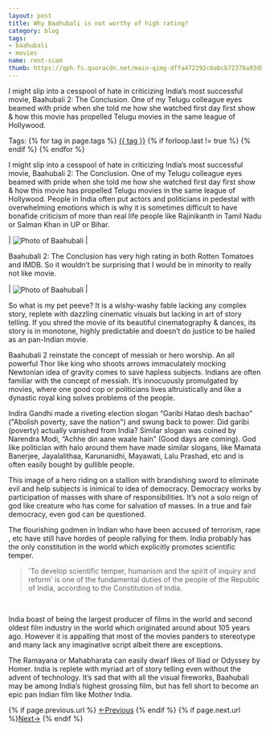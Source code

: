 ```yaml
---
layout: post
title: Why Baahubali is not worthy of high rating?
category: blog
tags:
- baahubali
- movies
name: rent-scam
thumb: https://qph.fs.quoracdn.net/main-qimg-dffa472292c6abcb72370a93dbf0dd22
---
```


I might slip into a cesspool of hate in criticizing India’s most successful movie, Baahubali 2: The Conclusion. One of my Telugu colleague eyes beamed with pride when she told me how she watched first day first show & how this movie has propelled Telugu movies in the same league of Hollywood.<!-- truncate_here -->

<p>Tags: {% for tag in page.tags %} <a class="mytag" href="/tag/{{ tag }}" title="View posts tagged with &quot;{{ tag }}&quot;">{{ tag }}</a>  {% if forloop.last != true %} {% endif %} {% endfor %} </p>

I might slip into a cesspool of hate in criticizing India’s most successful movie, Baahubali 2: The Conclusion. One of my Telugu colleague eyes beamed with pride when she told me how she watched first day first show & how this movie has propelled Telugu movies in the same league of Hollywood. People in India often put actors and politicians in pedestal with overwhelming emotions which is why it is sometimes difficult to have bonafide criticism of more than real life people like Rajinikanth in Tamil Nadu or Salman Khan in UP or Bihar.

| <img align="center" src="https://qph.fs.quoracdn.net/main-qimg-dffa472292c6abcb72370a93dbf0dd22" alt="Photo of Baahubali" /> |

Baahubali 2: The Conclusion has very high rating in both Rotten Tomatoes and IMDB. So it wouldn’t be surprising that I would be in minority to really not like movie.

| <img align="center" src="https://qph.fs.quoracdn.net/main-qimg-59f030e90459b563466ef15d7bef694a" alt="Photo of Baahubali" /> |

So what is my pet peeve? It is a wishy-washy fable lacking any complex story, replete with dazzling cinematic visuals but lacking in art of story telling. If you shred the movie of its beautiful cinematography & dances, its story is in monotone, highly predictable and doesn’t do justice to be hailed as an pan-Indian movie.

Baahubali 2 reinstate the concept of messiah or hero worship. An all powerful Thor like king who shoots arrows immaculately mocking Newtonian idea of gravity comes to save hapless subjects. Indians are often familiar with the concept of messiah. It’s innocuously promulgated by movies, where one good cop or politicians lives altruistically and like a dynastic royal king solves problems of the people.

Indira Gandhi made a riveting election slogan “Garibi Hatao desh bachao” ("Abolish poverty, save the nation") and swung back to power. Did garibi (poverty) actually vanished from India? Similar slogan was coined by Narendra Modi, “Achhe din aane waale hain” (Good days are coming). God like politician with halo around them have made similar slogans, like Mamata Banerjee, Jayalalithaa, Karunanidhi, Mayawati, Lalu Prashad, etc and is often easily bought by gullible people.

This image of a hero riding on a stallion with brandishing sword to eliminate evil and help subjects is inimical to idea of democracy. Democracy works by participation of masses with share of responsibilities. It’s not a solo reign of god like creature who has come for salvation of masses. In a true and fair democracy, even god can be questioned.

The flourishing godmen in Indian who have been accused of terrorism, rape , etc have still have hordes of people rallying for them. India probably has the only constitution in the world which explicitly promotes scientific temper.

<blockquote>
'To develop scientific temper, humanism and the spirit of inquiry and reform' is one of the fundamental duties of the people of the Republic of India, according to the Constitution of India.
</blockquote> <br>


India boast of being the largest producer of films in the world and second oldest film industry in the world which originated around about 105 years ago. However it is appalling that most of the movies panders to stereotype and many lack any imaginative script albeit there are exceptions.

The Ramayana or Mahabharata can easily dwarf likes of Iliad or Odyssey by Homer. India is replete with myriad art of story telling even without the advent of technology. It’s sad that with all the visual fireworks, Baahubali may be among India’s highest grossing film, but has fell short to become an epic pan Indian film like Mother India.

<nav class="pagination clear" style="padding-bottom:20px;">
{% if page.previous.url %} <a class="prev-item" href="{{page.previous.url}}" title="Previous Post: {{page.previous.title}}">&larr;Previous</a>   {% endif %}  {% if page.next.url %}<a class="next-item" href="{{page.next.url}}" title="Next Post: {{page.next.title}}">Next&rarr;</a>         {% endif %}
</nav>

